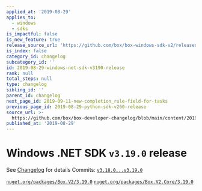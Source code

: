 ```yaml
---
applied_at: '2019-08-29'
applies_to:
  - windows
  - sdks
is_impactful: false
is_new_feature: true
release_source_url: 'https://github.com/box/box-windows-sdk-v2/releases/tag/v3.19.0'
is_index: false
category_id: changelog
subcategory_id: ''
id: 2019-08-29-windows-net-sdk-v3190-release
rank: null
total_steps: null
type: changelog
sibling_id: ''
parent_id: changelog
next_page_id: 2019-09-11-new-completion_rule-field-for-tasks
previous_page_id: 2019-08-29-python-sdk-v260-release
source_url: >-
  https://github.com/box/box-developer-changelog/blob/main/content/2019/08-29-windows-net-sdk-v3190-release.md
published_at: '2019-08-29'
---
```

# Windows .NET SDK `v3.19.0` release

See [Changelog](https://github.com/box/box-windows-sdk-v2/blob/master/CHANGELOG.md#3190) for details
Commits: [`v3.18.0...v3.19.0`](https://github.com/box/box-windows-sdk-v2/compare/`v3.18.0...v3.19.0`)

[`nuget.org/packages/Box.V2/3.19.0`](https://www.nuget.org/packages/Box.V2/3.19.0)
[`nuget.org/packages/Box.V2.Core/3.19.0`](https://www.nuget.org/packages/Box.V2.Core/3.19.0)